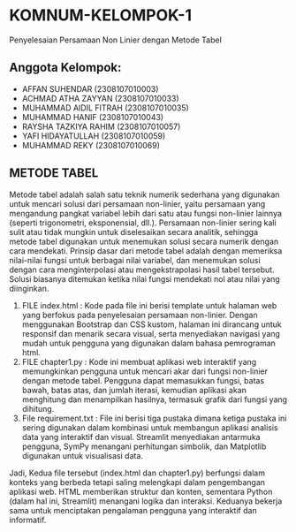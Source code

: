 #  KOMNUM-KELOMPOK-1 

Penyelesaian Persamaan Non Linier dengan Metode Tabel 

##  Anggota Kelompok: 
-  AFFAN SUHENDAR (2308107010003) 
-  ACHMAD ATHA ZAYYAN (2308107010033) 
-  MUHAMMAD AIDIL FITRAH (2308107010035) 
-  MUHAMMAD HANIF (2308107010043) 
-  RAYSHA TAZKIYA RAHIM (2308107010057)
-  YAFI HIDAYATULLAH (2308107010059)
-  MUHAMMAD REKY (2308107010069)

## METODE TABEL
Metode tabel adalah salah satu teknik numerik sederhana yang digunakan untuk mencari solusi dari persamaan non-linier, yaitu persamaan yang mengandung pangkat variabel lebih dari satu atau fungsi non-linier lainnya (seperti trigonometri, eksponensial, dll.). Persamaan non-linier sering kali sulit atau tidak mungkin untuk diselesaikan secara analitik, sehingga metode tabel digunakan untuk menemukan solusi secara numerik dengan cara mendekati. Prinsip dasar dari metode tabel adalah dengan memeriksa nilai-nilai fungsi untuk berbagai nilai variabel, dan menemukan solusi dengan cara menginterpolasi atau mengekstrapolasi hasil tabel tersebut. Solusi biasanya ditemukan ketika nilai fungsi mendekati nol atau nilai yang diinginkan.

1. FILE index.html : Kode pada file ini berisi template untuk halaman web yang berfokus pada penyelesaian persamaan non-linier. Dengan menggunakan Bootstrap dan CSS kustom, halaman ini dirancang untuk responsif dan menarik secara visual, serta menyediakan navigasi yang mudah untuk pengguna yang digunakan dalam bahasa pemrograman html.
2. FILE chapter1.py : Kode ini membuat aplikasi web interaktif yang memungkinkan pengguna untuk mencari akar dari fungsi non-linier dengan metode tabel. Pengguna dapat memasukkan fungsi, batas bawah, batas atas, dan jumlah iterasi, kemudian aplikasi akan menghitung dan menampilkan hasilnya, termasuk grafik dari fungsi yang dihitung.
3. File requirement.txt : File ini berisi tiga pustaka dimana ketiga pustaka ini sering digunakan dalam kombinasi untuk membangun aplikasi analisis data yang interaktif dan visual. Streamlit menyediakan antarmuka pengguna, SymPy menangani perhitungan simbolik, dan Matplotlib digunakan untuk visualisasi data.

Jadi, Kedua file tersebut (index.html dan chapter1.py) berfungsi dalam konteks yang berbeda tetapi saling melengkapi dalam pengembangan aplikasi web. HTML memberikan struktur dan konten, sementara Python (dalam hal ini, Streamlit) menangani logika dan interaksi. Keduanya bekerja sama untuk menciptakan pengalaman pengguna yang interaktif dan informatif. 
